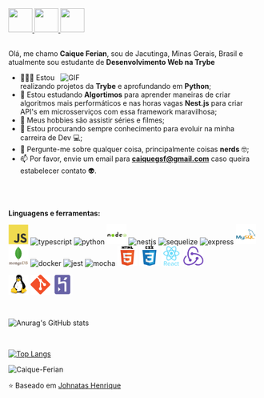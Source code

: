 <a href="https://github.com/Caique-Ferian" target="_blank">
  <img src="https://cdn.iconscout.com/icon/free/png-256/github-108-438008.png" width="48px" height="48px">
</a> 
<a href="https://www.linkedin.com/in/caique-ferian-6a1320153/" target="_blank">
  <img src="https://i.ibb.co/Kx2GSrT/linkedin.png" width="48px" height="48px">
</a>
<a href="https://www.credential.net/5d02f7c3-3146-442b-b671-c800f4f75aa8#gs.octw58" target="_blank">
  <img src="https://thenounproject.com/api/private/icons/5337188/edit/?backgroundShape=SQUARE&backgroundShapeColor=%23000000&backgroundShapeOpacity=0&exportSize=752&flipX=false&flipY=false&foregroundColor=%23000000&foregroundOpacity=1&imageFormat=png&rotation=0&token=gAAAAABj1CXeWUGac26WF8hm8AM_PxOc4qHQCj8RkoVjHM6nMvR0xOV2yC3zdA6YbQhaFhZDb6TbgQmzpgt5IBUufhAI_0uu9g%3D%3D" width="48px" height="48px">
</a> 
<br />
<br />

Olá, me chamo **Caique Ferian**, sou de Jacutinga, Minas Gerais, Brasil e atualmente sou estudante de **Desenvolvimento Web na Trybe**

 <img align="right" alt="GIF" src="https://i.pinimg.com/originals/e4/26/70/e426702edf874b181aced1e2fa5c6cde.gif" width="400px" />

- 👨🏽‍💻 Estou realizando projetos da **Trybe** e aprofundando em **Python**;
- 🌱 Estou estudando **Algortimos** para aprender maneiras de criar algoritmos mais performáticos e nas horas vagas **Nest.js** para criar API's em microsserviços com essa framework maravilhosa; 
- 🤔 Meus hobbies são assistir séries e filmes;
- 💼 Estou procurando sempre conhecimento para evoluir na minha carreira de Dev 💻;
- 💬 Pergunte-me sobre qualquer coisa, principalmente coisas **nerds** 🤓;
- 📫 Por favor, envie um email para **caiquegsf@gmail.com** caso queira estabelecer contato 👽.
<!-- - 📝 Veja meu Curriculum Vitae <a href="https://gitconnected.com/johnatas-henrique/resume" target="_blank">clicando aqui</a> para mais informações. -->

<br />
<br />


**Linguagens e ferramentas:**  

<p align="left">
  <img src="https://raw.githubusercontent.com/devicons/devicon/master/icons/javascript/javascript-original.svg" alt="javascript" width="40" height="40"/>
  <img src="https://upload.wikimedia.org/wikipedia/commons/4/4c/Typescript_logo_2020.svg" alt="typescript" width="40" height="40"/>
  <img src="https://upload.wikimedia.org/wikipedia/commons/c/c3/Python-logo-notext.svg" alt="python" width="40" height="40"/>
  <img src="https://raw.githubusercontent.com/devicons/devicon/master/icons/nodejs/nodejs-original-wordmark.svg" alt="nodejs" width="40" height="40"/>
  <img src="https://seeklogo.com/images/N/nestjs-logo-09342F76C0-seeklogo.com.png" alt="nestjs" width="40" height="40"/>
  <img src="https://seeklogo.com/images/S/sequelize-logo-9A5075DB9F-seeklogo.com.png" alt="sequelize" width="40" height="40"/>
  <img src="https://blog.amt.in/wp-content/uploads/2017/12/e16da876-c2fd-4eb8-ae72-4b193c534938-Edited.png" alt="express" width="40" height="40"/>
  <img src="https://raw.githubusercontent.com/devicons/devicon/master/icons/mysql/mysql-original-wordmark.svg" alt="mysql" width="40" height="40"/>
  <img src="https://raw.githubusercontent.com/devicons/devicon/master/icons/mongodb/mongodb-original-wordmark.svg" alt="mongodb" width="40" height="40"/>
  <img src="https://cdn.icon-icons.com/icons2/2699/PNG/512/docker_official_logo_icon_169250.png" alt="docker" width="40" height="40"/>
  <img src="https://www.learnstorybook.com/intro-to-storybook/logo-jest.png" alt="jest" width="40" height="40" />
  <img src="https://camo.githubusercontent.com/b038408a220da15a2710d79f3bc3834c9fa8c32c7ceb22f8554c5799ceea768e/68747470733a2f2f63646e2e6a7364656c6976722e6e65742f67682f64657669636f6e732f64657669636f6e2f69636f6e732f6d6f6368612f6d6f6368612d706c61696e2e737667" alt="mocha" width="40" height="40"/>
  <img src="https://raw.githubusercontent.com/devicons/devicon/master/icons/html5/html5-original-wordmark.svg" alt="html5" width="40" height="40"/> 
  <img src="https://raw.githubusercontent.com/devicons/devicon/master/icons/css3/css3-original-wordmark.svg" alt="css3" width="40" height="40"/> 
  <img src="https://raw.githubusercontent.com/devicons/devicon/master/icons/react/react-original-wordmark.svg" alt="react" width="40" height="40"/> 
  <img src="https://raw.githubusercontent.com/devicons/devicon/master/icons/redux/redux-original.svg" alt="redux" width="40" height="40"/>

</p>

<p>
  <img src="https://raw.githubusercontent.com/devicons/devicon/master/icons/linux/linux-original.svg" alt="linux" width="40" height="40" />
  <img src="https://raw.githubusercontent.com/devicons/devicon/master/icons/git/git-original.svg" alt="git" width="40" height="40"/>
  <img src="https://raw.githubusercontent.com/devicons/devicon/master/icons/heroku/heroku-plain.svg" alt="heroku" width="40" height="40"/> 
</p>

<br />

![Anurag's GitHub stats](https://github-readme-stats.vercel.app/api?username=Caique-Ferian&show_icons=true&theme=midnight-purple)

<br />

[![Top Langs](https://github-readme-stats.vercel.app/api/top-langs/?username=Caique-Ferian&layout=compact)](https://github.com/Caique-Ferian/github-readme-stats)

<p align="left"> <img src="https://komarev.com/ghpvc/?username=Caique-Ferian" alt="Caique-Ferian" /> </p>

⭐️ Baseado em [Johnatas Henrique](https://github.com/johnatas-henrique)
